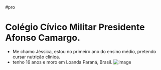#pro
# Colégio Cívico Militar Presidente Afonso Camargo.
* Me chamo Jéssica, estou no primeiro ano do ensino médio, pretendo cursar nutrição clínica.
* tenho 16 anos e moro em Loanda Paraná, Brasil.
![image](https://github.com/jessyandrade/pamonha05/assets/145033622/da05918e-ba84-4fe9-b4a1-af4a940a53b8)

